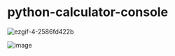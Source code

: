 # python-calculator-console

![ezgif-4-2586fd422b](https://user-images.githubusercontent.com/44746095/216638196-734aaed6-ecda-44f3-ad83-7d2cd4697e62.gif)

![image](https://user-images.githubusercontent.com/44746095/216636329-06ba1992-edd9-4935-8a01-5cfa002b0373.png)
